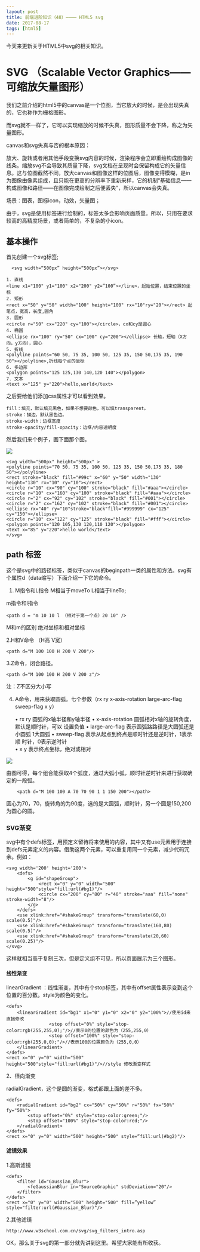 ```yaml
---
layout: post
title: 前端进阶知识（48）———— HTML5 svg
date: 2017-08-17
tags: [html5]
---
```


今天来更新关于HTML5中svg的相关知识。

# SVG （Scalable Vector Graphics—— 可缩放矢量图形）

我们之前介绍的html5中的canvas是一个位图，当它放大的时候，是会出现失真的，它也称作为栅格图形。

而svg就不一样了，它可以实现缩放的时候不失真，图形质量不会下降，称之为矢量图形。

canvas和svg失真与否的根本原因：

放大、旋转或者用其他手段变换svg内容的时候，渲染程序会立即重绘构成图像的线条。缩放svg不会导致其质量下降，svg文档在呈现时会保留构成它的矢量信息。这与位图截然不同，放大canvas和图像这样的位图后，图像变得模糊，是in为图像由像素组成，且只能在更高的分辨率下重新采样，它的机制“基础信息——构成图像和路径——在图像完成绘制之后便丢失”，所以canvas会失真。

场景：图表，图标icon，动效，矢量图；

由于，svg是使用标签进行绘制的，标签太多会影响页面质量。所以，只用在要求较高的高精度场景，或者简单的，不复杂的小icon。

## 基本操作

首先创建一个svg标签;
  
	  <svg width=“500px” height=“500px”></svg>

	1. 直线
	<line x1="100" y1="100" x2="200" y2=”100”></line>，起始位置，结束位置的坐标
	2. 矩形
	<rect x="50" y="50" width="100" height="100" rx="10"ry="20"></rect> 起笔点，宽高，长度,圆角
	3. 圆形
	<circle r="50" cx="220" cy="100"></circle>，cx和cy是圆心
	4. 椭圆
	<ellipse rx="100" ry="50" cx="100" cy="200"></ellipse> 长轴，短轴（X方向，y方向），圆心
	5. 折线
	<polyline points="60 50, 75 35, 100 50, 125 35, 150 50,175 35, 190 50"></polyline>,折线每个点的坐标
	6. 多边形
	<polygon points="125 125,130 140,120 140"></polygon>
	7. ⽂本
	<text x="125" y="220">hello,world</text>

之后要给他们添加css属性才可以看到效果。

	fill：填充，默认填充黑色，如果不想要颜色，可以填transparent。
	stroke：描边，默认黑色边。
	stroke-width：边框宽度
	stroke-opacity/fill-opacity：边框/内容透明度

然后我们来个例子，画下面那个图。

<img src="http://outu8mec9.bkt.clouddn.com/example.png">

	<svg width="500px" height="500px" >
	<polyline points="70 50, 75 35, 100 50, 125 35, 150 50,175 35, 180 50"></polyline>
	<rect stroke="black" fill="#99c" x="60" y="50" width="130" height="130" rx="10" ry="10"></rect>
	<circle r="10" cx="90" cy="100" stroke="black" fill="#aaa"></circle>
	<circle r="10" cx="160" cy="100" stroke="black" fill="#aaa"></circle>
	<circle r="2" cx="92" cy="102" stroke="black" fill="#001"></circle>
	<circle r="2" cx="162" cy="102" stroke="black" fill="#001"></circle>
	<ellipse rx="40" ry="10"stroke="black"fill="#999999" cx="125" cy="150"></ellipse>
	<circle r="10" cx="122" cy="125" stroke="black" fill="#fff"></circle>
	<polygon points="120 105,130 120,110 120"></polygon>
	<text x="85" y="220">hello world</text>
	</svg>

## path 标签

这个是svg中的路径标签，类似于canvas的beginpath一类的属性和方法。svg有个属性d（data缩写）下面介绍一下它的命令。

1. M指令和L指令 M相当于moveTo L相当于lineTo;
	
	<path d = "M 10 10 L 20 10" />
		
m指令和l指令 
	
	<path d = "m 10 10 l （相对于第一个点）20 10" />

 M和m的区别  绝对坐标和相对坐标

2.H和V命令 （H高 V宽）

	<path d="M 100 100 H 200 V 200"/>

3.Z命令，闭合路径。

	<path d="M 100 100 H 200 V 200 z"/>

注：Z不区分大小写
	
4. A命令，用来获取圆弧。七个参数（rx ry x-axis-rotation large-arc-flag sweep-flag x y）

	• rx ry 圆弧的x轴半径和y轴半径
	• x-axis-rotation 圆弧相对x轴的旋转角度，默认是顺时针，可以
	设置负值
	• large-arc-flag 表示圆弧路路径是大圆弧还是小圆弧 1大圆弧
	• sweep-flag 表示从起点到终点是顺时针还是逆时针，1表示顺
	时针，0表示逆时针	
	• x y 表示终点坐标，绝对或相对

<img src="http://outu8mec9.bkt.clouddn.com/svg3.png">

由图可得，每个组合能获取4个弧度，通过大弧小弧，顺时针逆时针来进行获取确定的一段弧。

		<path d="M 100 100 A 70 70 90 1 1 150 200"></path>

圆心为70，70，旋转角的为90度，选的是大圆弧，顺时针，另一个圆是150,200为圆心的圆。

### SVG渐变

svg中有个defs标签，用预定义留待将来使用的内容，其中又有use元素用于连接到defs元素定义的内容。借助这两个元素，可以重复用同一个元素，减少代码冗余。例如：
	
	<svg width='200' height='200'>	
		<defs>
			<g id="shapeGroup">
				<rect x="0" y="0" width="500" height="500"style="fill:url(#bg1)"/>
				<circle cx="200" cy="80" r="40" stroke="aaa" fill="none" stroke-width="8"/>
			</g>
		</defs>
		<use xlink:href="#shakeGroup" transform="translate(60,0) scale(0.5)"/>
		<use xlink:href="#shakeGroup" transform="translate(160,80) scale(0.5)"/>
		<use xlink:href="#shakeGroup" transform="translate(20,60) scale(0.25)"/>
	</svg>

这样就相当高于复制三次，但是定义组不可见，所以页面展示为三个图形。

#### 线性渐变

linearGradient ：线性渐变，其中有个stop标签，其中有offset属性表示变到这个位置的百分数。style为颜色的变化。

	<defs>
		<linearGradient id="bg1" x1="0" y1="0" x2="0" y2="100%">//使用id来直接修改
					<stop offset="0%" style="stop-color:rgb(255,255,0);"/>//表示0的位置的颜色为（255,255,0）
					<stop offset="100%" style="stop-color:rgb(255,0,0);"/>//表示100的位置颜色为（255,0,0）
		</linearGradient>
	</defs>
	<rect x="0" y="0" width="500" height="500"style="fill:url(#bg1)"/>//style 修改渐变样式

2、径向渐变

radialGradient，这个是圆的渐变，格式都跟上面的差不多。

	<defs>
		<radialGradient id="bg2" cx="50%" cy="50%" r="50%" fx="50%" fy="50%">
			<stop offset="0%" style="stop-color:green;"/>
			<stop offset="100%" style="stop-color:red;"/>
		</radialGradient>
	</defs>
	<rect x="0" y="0" width="500" height="500" style=“fill:url(#bg2)"/>
	
#### 滤镜效果

1.高斯滤镜

	<defs>
		<filter id="Gaussian_Blur">
			<feGaussianBlur in="SourceGraphic" stdDeviation="20"/>
		</filter>
	</defs>
	<rect x="0" y="0" width="500" height="500" fill=”yellow” style="filter:url(#Gaussian_Blur)"/>

2.其他滤镜

	http://www.w3school.com.cn/svg/svg_filters_intro.asp

OK，那么关于svg的第一部分就先讲到这里。希望大家能有所收获。

